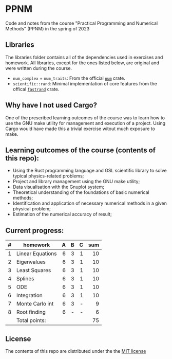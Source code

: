 # PPNM
Code and notes from the course "Practical Programming and Numerical Methods" (PPNM) in the spring of 2023

## Libraries
The libraries folder contains all of the dependencies used in exercises and homework. All libraries, except for the ones listed below, are original and were written during the course.
* `num_complex` + `num_traits`: From the official [`num`](https://crates.io/crates/num) crate.
* `scientific::rand`: Minimal implementation of core features from the offical [`fastrand`](https://crates.io/crates/fastrand) crate.

## Why have I not used Cargo?
One of the prescribed learning outcomes of the course was to learn how to use the GNU make utility for management and execution of a project. Using Cargo would have made this a trivial exercise witout much exposure to make.

## Learning outcomes of the course (contents of this repo):
* Using the Rust programming language and GSL scientific library to solve typical physics-related problems;
* Project and library management using the GNU make utility;
* Data visualisation with the Gnuplot system;
* Theoretical understanding of the foundations of basic numerical methods;
* Identification and application of necessary numerical methods in a given physical problem;
* Estimation of the numerical accuracy of result;

## Current progress:
| # | homework         |  A |  B |  C | sum |
| - | ---------------- | -: | -: | -: | --: |
| 1 | Linear Equations |  6 |  3 |  1 |  10 |
| 2 | Eigenvalues      |  6 |  3 |  1 |  10 |
| 3 | Least Squares    |  6 |  3 |  1 |  10 |
| 4 | Splines          |  6 |  3 |  1 |  10 |
| 5 | ODE              |  6 |  3 |  1 |  10 |
| 6 | Integration      |  6 |  3 |  1 |  10 |
| 7 | Monte Carlo int  |  6 |  3 |  - |   9 |
| 8 | Root finding     |  6 |  - |  - |   6 |
|   | Total points:    |    |    |    |  75 |

## License
The contents of this repo are distributed under the the [MIT license](http://opensource.org/licenses/MIT)